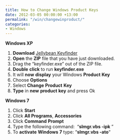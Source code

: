 ```yaml
---
title: How to Change Windows Product Keys
date: 2012-03-05 00:00:00 +13:00
permalink: "/win/changewinproduct/"
categories:
- Windows
---
```


**Windows XP**

  1. **Download** <a href="http://www.magicaljellybean.com/keyfinder.shtml" target="_blank">Jellybean Keyfinder</a>
  2. **Open** the **ZIP** file that you have just downloaded.
  3. Drag the “keyfinder.exe” out of the ZIP file.
  4. **Double** **click** to run **keyfinder.exe**
  5. It will **now** **display** your Windows **Product** **Key**
  6. Choose **Options**
  7. Select **Change** **Product** **Key**
  8. **Type** in **new** **product** **key** and press Ok

**Windows 7**

  1. Click **Start**
  2. Click **All Programs**, **Accessories**
  3. Click **Command** **Prompt**
  4. Type the following command:  &#8220;**slmgr.vbs -ipk** <insert your new product key here>&#8221;
  5. To **activate** **Windows** **7** type: &#8220;**slmgr.vbs -ato**&#8220;
